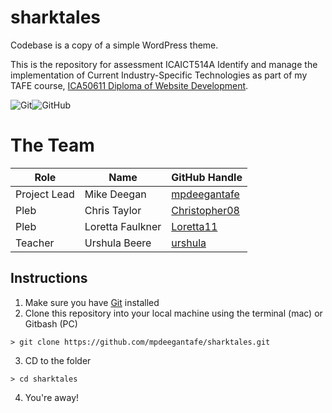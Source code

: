 # sharktales

Codebase is a copy of a simple WordPress theme.

This is the repository for assessment ICAICT514A Identify and manage the implementation of Current Industry-Specific Technologies as part of my TAFE course, [ICA50611 Diploma of Website Development](http://www.northcoasttafe.edu.au/courses/ica50611-diploma-of-website-development.aspx).

![Git](git-logo.png)![GitHub](github.png)

# The Team
| Role          | Name           | GitHub Handle |
| ------------- | -------------- | ------------- |
| Project Lead  | Mike Deegan    | [mpdeegantafe](https://github.com/mpdeegantafe)   |
| Pleb          | Chris Taylor   | [Christopher08](https://github.com/Christopher08)   |
| Pleb          | Loretta Faulkner   | [Loretta11](https://github.com/Loretta11)   |
| Teacher       | Urshula Beere  | [urshula](https://github.com/urshula)  |

## Instructions
1. Make sure you have [Git](http://git-scm.com/) installed
2. Clone this repository into your local machine using the terminal (mac) or Gitbash (PC)

  `> git clone https://github.com/mpdeegantafe/sharktales.git`

3. CD to the folder

  `> cd sharktales`

4. You're away!
